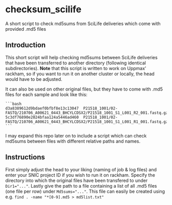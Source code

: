 # checksum_scilife
A short script to check md5sums from SciLife deliveries which come with provided .md5 files

## Introduction

This short script will help checking md5sums between SciLife deliveries that have been transferred to another directory (following identical subdirectories). **Note** that this script is written to work on Uppmax' rackham, so if you want to run it on another cluster or locally, the head would have to be adjusted. 

It can also be used on other original files, but they have to come with .md5 files for each sample and look like this:

    ```bash
    d3a8389612d9bdaef0bfbf8e13c13047  P21518_1001/02-FASTQ/210706_A00621_0443_BHCYLCDSX2/P21518_1001_S1_L001_R2_001.fastq.gz
    5c3df76890e2024bfaa124a5446ad460  P21518_1001/02-FASTQ/210706_A00621_0443_BHCYLCDSX2/P21518_1001_S1_L001_R1_001.fastq.gz
    ```

I may expand this repo later on to include a script which can check md5sums between files with different relative paths and names.

## Instructions

First simply adjust the head to your liking (naming of job & log files) and enter your SNIC project ID if you wish to run it on rackham. Specify the directory into which the original files have been transfered to under `Dir1="..."`. Lastly give the path to a file containing a list of all .md5 files (one file per row) under `Md5sums="..."`. This file can easily be created using e.g. `find . -name "*[0-9].md5 > md5list.txt"`
